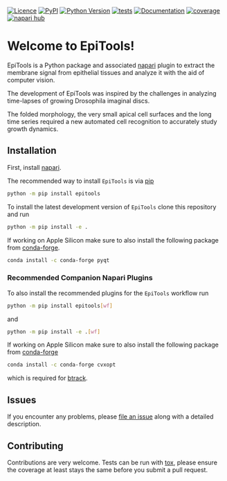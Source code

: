 [![Licence](https://img.shields.io/pypi/l/epitools.svg?color=green)](https://raw.githubusercontent.com/epitools/epitools/main/LICENCE.md)
[![PyPI](https://img.shields.io/pypi/v/epitools.svg?color=green)](https://pypi.org/project/epitools)
[![Python Version](https://img.shields.io/pypi/pyversions/epitools.svg?color=green)](https://python.org)
[![tests](https://github.com/epitools/epitools/actions/workflows/test.yml/badge.svg)](https://github.com/epitools/epitools/actions/workflows/test.yml)
[![Documentation](https://readthedocs.org/projects/epitools/badge/?version=latest)](https://epitools.readthedocs.io/en/latest/?badge=latest)
[![coverage](https://coveralls.io/repos/github/epitools/epitools/badge.svg?branch=main)](https://coveralls.io/github/epitools/epitools?branch=main)
[![napari hub](https://img.shields.io/endpoint?url=https://api.napari-hub.org/shields/epitools)](https://napari-hub.org/plugins/epitools)

# Welcome to EpiTools!

EpiTools is a Python package and associated [napari](https://napari.org/stable/) plugin to extract the membrane signal from epithelial tissues and analyze it with the aid of computer vision.

The development of EpiTools was inspired by the challenges in analyzing time-lapses of growing Drosophila imaginal discs.

The folded morphology, the very small apical cell surfaces and the long time series required a new automated cell recognition to accurately study growth dynamics.

## Installation

First, install [napari](https://napari.org/index.html#installation).

The recommended way to install `EpiTools` is via
[pip](https://pypi.org/project/pip)

```sh
python -m pip install epitools
```

To install the latest development version of `EpiTools` clone this repository
and run

```sh
python -m pip install -e .
```

If working on Apple Silicon make sure to also install the following package from
[conda-forge](https://conda-forge.org).

```sh
conda install -c conda-forge pyqt
```

### Recommended Companion Napari Plugins

To also install the recommended plugins for the `EpiTools` workflow run

```sh
python -m pip install epitools[wf]
```

and

```sh
python -m pip install -e .[wf]
```

If working on Apple Silicon make sure to also install the following package from
[conda-forge](https://conda-forge.org)

```sh
conda install -c conda-forge cvxopt
```

which is required for [btrack](https://github.com/quantumjot/btrack).

## Issues

If you encounter any problems, please
[file an issue](https://github.com/epitools/epitools/issues) along with a
detailed description.

## Contributing

Contributions are very welcome. Tests can be run with [tox](https://tox.wiki),
please ensure the coverage at least stays the same before you submit a pull request.
